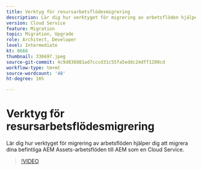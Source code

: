 ```yaml
---
title: Verktyg för resursarbetsflödesmigrering
description: Lär dig hur verktyget för migrering av arbetsflöden hjälper dig att migrera dina befintliga AEM Assets-arbetsflöden till AEM som en Cloud Service.
version: Cloud Service
feature: Migration
topic: Migration, Upgrade
role: Architect, Developer
level: Intermediate
kt: 8666
thumbnail: 336697.jpeg
source-git-commit: 4c9d836881ad7cccd31c55fa5eddc24dff1200cd
workflow-type: tm+mt
source-wordcount: '48'
ht-degree: 16%

---
```



# Verktyg för resursarbetsflödesmigrering

Lär dig hur verktyget för migrering av arbetsflöden hjälper dig att migrera dina befintliga AEM Assets-arbetsflöden till AEM som en Cloud Service.

>[!VIDEO](https://video.tv.adobe.com/v/336697/?quality=12&learn=on)
